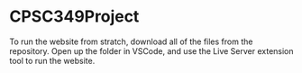 # CPSC349Project

To run the website from stratch, download all of the files from the repository. Open up the folder in VSCode, and use the Live Server extension tool to run the website.
